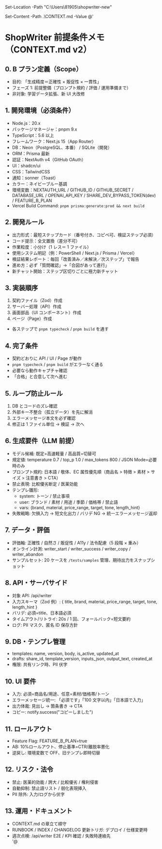 Set-Location -Path "C:\Users\81905\shopwriter-new"

Set-Content -Path .\CONTEXT.md -Value @'

# ShopWriter 前提条件メモ（CONTEXT.md v2）

## 0. B プラン定義（Scope）

- 目的: 「生成精度＝正確性 × 販促性 × 一貫性」
- フェーズ 1: 前提整備（プロンプト規約 / 評価 / 運用準備まで）
- 非対象: 学習データ拡張、新 UI 大改修

## 1. 開発環境（必須条件）

- Node.js：20.x
- パッケージマネージャ：pnpm 9.x
- TypeScript：5.6 以上
- フレームワーク：Next.js 15（App Router）
- DB：Neon（PostgreSQL、本番） / SQLite（開発）
- ORM：Prisma 最新
- 認証：NextAuth v4（GitHub OAuth）
- UI：shadcn/ui
- CSS：TailwindCSS
- 通知：sonner（Toast）
- カラー：ネイビーブルー基調
- 環境変数：NEXTAUTH_URL / GITHUB_ID / GITHUB_SECRET / DATABASE_URL / OPENAI_API_KEY / SHARE_DEV_BYPASS_TOKEN(dev) / FEATURE_B_PLAN
- Vercel Build Command: `pnpm prisma:generate:prod && next build`

## 2. 開発ルール

- 出力形式：最短ステップカード（番号付き、コピペ可、検証ステップ必須）
- コード提示：全文置換（差分不可）
- 作業粒度：小分け（1 レス＝ 1 ファイル）
- 使用システム明記（例：PowerShell / Next.js / Prisma / Vercel）
- 検証結果レポート：毎回「改善済み／未解決／次ステップ」で報告
- 進め方：必ず「質問確認」→「合図があって進行」
- 新チャット開始：ステップ区切りごとに極力新チャット

## 3. 実装順序

1. 契約ファイル（Zod）作成
2. サーバー処理（API）作成
3. 画面部品（UI コンポーネント）作成
4. ページ（Page）作成

- 各ステップで `pnpm typecheck` / `pnpm build` を通す

## 4. 完了条件

- 契約どおりに API / UI / Page が動作
- `pnpm typecheck` / `pnpm build` がエラーなく通る
- 必要なら動作キャプチャ確認
- 「合格」と合意して次へ進む

## 5. ループ防止ルール

1. DB とコードのズレ確認
2. 外部キー不整合（孤立データ）を先に解消
3. エラーメッセージ本文を必ず確認
4. 修正は 1 ファイル単位 → 検証 → 次へ

## 6. 生成要件（LLM 前提）

- モデル候補: 既定=高速軽量 / 高品質=切替可
- 規定値: temperature 0.7 / top_p 1.0 / max_tokens 800 / JSON Mode=必要時のみ
- プロンプト規約: 日本語 / 敬体、EC 属性優先順（商品名 > 特徴 > 素材 > サイズ > 注意書き > CTA）
- 禁止表現: 比較優劣断定 / 医薬効能
- テンプレ雛形:
  - system: トーン / 禁止事項
  - user: ブランド / 素材 / 用途 / 季節 / 価格帯 / 禁止語
  - vars: {brand, material, price_range, target, tone, length_hint}
- 失敗戦略: 欠損入力 → 短文化出力 / バリデ NG → 統一エラーメッセージ返却

## 7. データ・評価

- 評価軸: 正確性 / 自然さ / 販促性 / A11y / 法令配慮（5 段階 × 重み）
- オンライン計測: writer_start / writer_success / writer_copy / writer_abandon
- サンプルセット: 20 ケースを `/tests/samples` 管理、期待出力をスナップショット

## 8. API・サーバサイド

- 対象 API: /api/writer
- 入力スキーマ（Zod 例）: { title, brand, material, price_range, target, tone, length_hint }
- バリデ: 必須=title、日本語必須
- タイムアウト/リトライ: 20s / 1 回、フォールバック=短文要約
- ログ: PII マスク、匿名 ID 保存方針

## 9. DB・テンプレ管理

- templates: name, version, body, is_active, updated_at
- drafts: share_id, template_version, inputs_json, output_text, created_at
- 権限: 共有リンク時、PII 伏字

## 10. UI 要件

- 入力: 必須=商品名/用途、任意=素材/価格帯/トーン
- エラーメッセージ統一: 「必須です」「100 文字以内」「日本語で入力」
- 出力体裁: 見出し → 箇条書き → CTA
- コピー: notify.success("コピーしました")

## 11. ロールアウト

- Feature Flag: FEATURE_B_PLAN=true
- AB: 10%ロールアウト、停止基準=CTR/離脱率悪化
- 逆戻し: 環境変数で OFF、旧テンプレ即時切替

## 12. リスク・法令

- 禁止: 医薬的効能 / 誇大 / 比較優劣 / 権利侵害
- 自動抑制: 禁止語リスト / 弱化表現挿入
- PII 除外: 入力/ログから伏字

## 13. 運用・ドキュメント

- CONTEXT.md の章立て順守
- RUNBOOK / INDEX / CHANGELOG 更新トリガ: デプロイ / 仕様変更時
- 週次点検: /api/writer E2E / KPI 確認 / 失敗時連絡先  
  '@
